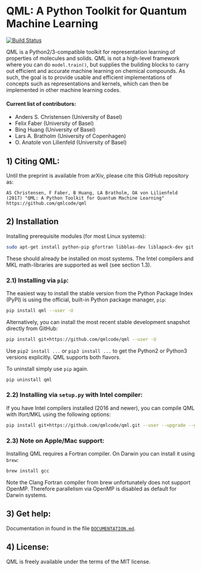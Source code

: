 # QML: A Python Toolkit for Quantum Machine Learning
[![Build Status](https://travis-ci.org/qmlcode/qml.svg?branch=master)](https://travis-ci.org/qmlcode/qml)

QML is a Python2/3-compatible toolkit for representation learning of properties of molecules and solids. QML is not a high-level framework where you can do `model.train()`, but supplies the building blocks to carry out efficient and accurate machine learning on chemical compounds. As such, the goal is to provide usable and efficient implementations of concepts such as representations and kernels, which can then be implemented in other machine learning codes.

#### Current list of contributors:
* Anders S. Christensen (University of Basel)
* Felix Faber (University of Basel)
* Bing Huang (University of Basel)
* Lars A. Bratholm (University of Copenhagen)
* O. Anatole von Lilienfeld (University of Basel)

## 1) Citing QML:

Until the preprint is available from arXiv, please cite this GitHub repository as:

    AS Christensen, F Faber, B Huang, LA Bratholm, OA von Lilienfeld (2017) "QML: A Python Toolkit for Quantum Machine Learning" https://github.com/qmlcode/qml

## 2) Installation

Installing prerequisite modules (for most Linux systems):

```bash
sudo apt-get install python-pip gfortran libblas-dev liblapack-dev git

```
These should already be installed on most systems. The Intel compilers and MKL math-libraries are supported as well (see section 1.3).


### 2.1) Installing via `pip`:

The easiest way to install the stable version from the Python Package Index (PyPI) is using the official, built-in Python package manager, `pip`:

```bash
pip install qml --user -U
```

Alternatively, you can install the most recent stable development snapshot directly from GitHub:

```bash
pip install git+https://github.com/qmlcode/qml --user -U
```

Use `pip2 install ...` or `pip3 install ...` to get the Python2 or Python3 versions explicitly. QML supports both flavors.

To uninstall simply use `pip` again. 

```bash
pip uninstall qml
```

### 2.2) Installing via `setup.py` with Intel compiler:

If you have Intel compilers installed (2016 and newer), you can compile QML with Ifort/MKL using the following options:

```bash
pip install git+https://github.com/qmlcode/qml.git --user --upgrade --global-option="build" --global-option="--compiler=intelem" --global-option="--fcompiler=intelem"
```

### 2.3) Note on Apple/Mac support:

Installing QML requires a Fortran compiler. On Darwin you can install it using `brew`:

```bash
brew install gcc
```

Note the Clang Fortran compiler from brew unfortunately does not support OpenMP. Therefore parallelism via OpenMP is disabled as default for Darwin systems.

## 3) Get help:

Documentation in found in the file [`DOCUMENTATION.md`](../blob/master/DOCUMENTATION.md).


## 4) License:

QML is freely available under the terms of the MIT license.


